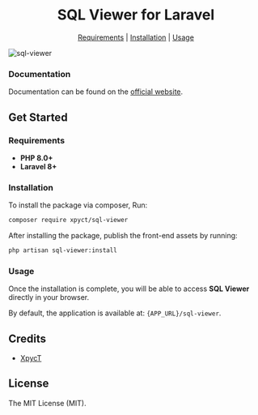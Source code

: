 <div align="center">
    <p>
        <h1>SQL Viewer for Laravel</h1>
    </p>
</div>

<p align="center">
    <a href="#requirements">Requirements</a> |
    <a href="#installation">Installation</a> |
    <a href="#usage">Usage</a>
</p>

![sql-viewer](https://github.com/user-attachments/assets/5a7730a9-1cac-4b6c-a00d-6fa938a32d48)

### Documentation

Documentation can be found on the [official website](#).

## Get Started

### Requirements

- **PHP 8.0+**
- **Laravel 8+**

### Installation

To install the package via composer, Run:

```bash
composer require xpyct/sql-viewer
```

After installing the package, publish the front-end assets by running:

```bash
php artisan sql-viewer:install
```

### Usage

Once the installation is complete, you will be able to access **SQL Viewer** directly in your browser.

By default, the application is available at: `{APP_URL}/sql-viewer`.

## Credits

- [XpycT](https://github.com/XpycT)

## License

The MIT License (MIT).
